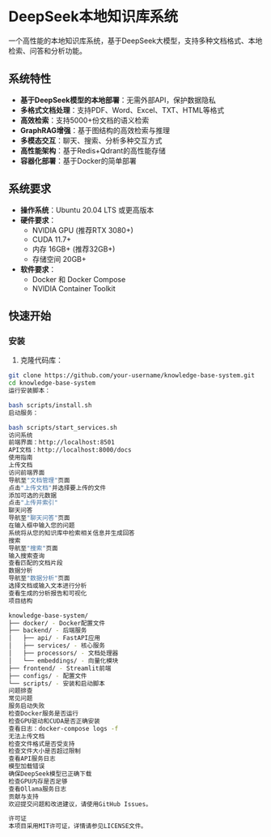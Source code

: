 # DeepSeek本地知识库系统

一个高性能的本地知识库系统，基于DeepSeek大模型，支持多种文档格式、本地检索、问答和分析功能。

## 系统特性

- **基于DeepSeek模型的本地部署**：无需外部API，保护数据隐私
- **多格式文档处理**：支持PDF、Word、Excel、TXT、HTML等格式
- **高效检索**：支持5000+份文档的语义检索
- **GraphRAG增强**：基于图结构的高效检索与推理
- **多模态交互**：聊天、搜索、分析多种交互方式
- **高性能架构**：基于Redis+Qdrant的高性能存储
- **容器化部署**：基于Docker的简单部署

## 系统要求

- **操作系统**：Ubuntu 20.04 LTS 或更高版本
- **硬件要求**：
  - NVIDIA GPU (推荐RTX 3080+)
  - CUDA 11.7+
  - 内存 16GB+ (推荐32GB+)
  - 存储空间 20GB+
- **软件要求**：
  - Docker 和 Docker Compose
  - NVIDIA Container Toolkit

## 快速开始

### 安装

1. 克隆代码库：
```bash
git clone https://github.com/your-username/knowledge-base-system.git
cd knowledge-base-system
运行安装脚本：

bash scripts/install.sh
启动服务：

bash scripts/start_services.sh
访问系统
前端界面：http://localhost:8501
API文档：http://localhost:8000/docs
使用指南
上传文档
访问前端界面
导航至"文档管理"页面
点击"上传文档"并选择要上传的文件
添加可选的元数据
点击"上传并索引"
聊天问答
导航至"聊天问答"页面
在输入框中输入您的问题
系统将从您的知识库中检索相关信息并生成回答
搜索
导航至"搜索"页面
输入搜索查询
查看匹配的文档片段
数据分析
导航至"数据分析"页面
选择文档或输入文本进行分析
查看生成的分析报告和可视化
项目结构

knowledge-base-system/
├── docker/ - Docker配置文件
├── backend/ - 后端服务
│   ├── api/ - FastAPI应用
│   ├── services/ - 核心服务
│   ├── processors/ - 文档处理器
│   └── embeddings/ - 向量化模块
├── frontend/ - Streamlit前端
├── configs/ - 配置文件
└── scripts/ - 安装和启动脚本
问题排查
常见问题
服务启动失败
检查Docker服务是否运行
检查GPU驱动和CUDA是否正确安装
查看日志：docker-compose logs -f
无法上传文档
检查文件格式是否受支持
检查文件大小是否超过限制
查看API服务日志
模型加载错误
确保DeepSeek模型已正确下载
检查GPU内存是否足够
查看Ollama服务日志
贡献与支持
欢迎提交问题和改进建议，请使用GitHub Issues。

许可证
本项目采用MIT许可证，详情请参见LICENSE文件。
```
